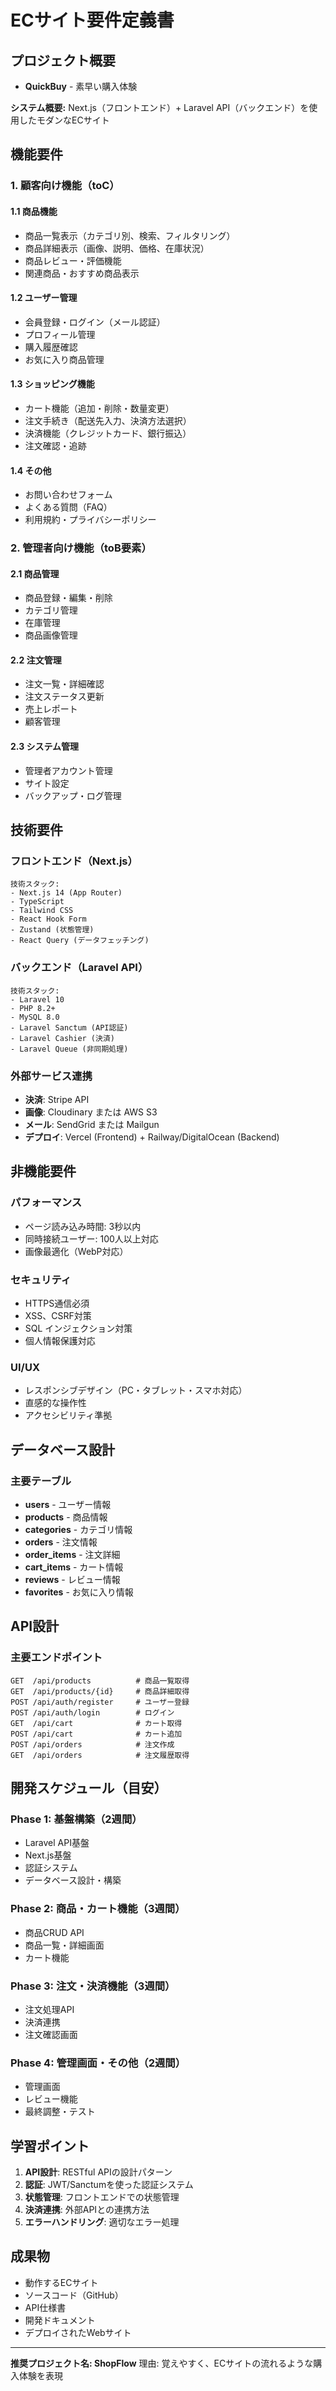 # ECサイト要件定義書

## プロジェクト概要
- **QuickBuy** - 素早い購入体験

**システム概要:**
Next.js（フロントエンド）+ Laravel API（バックエンド）を使用したモダンなECサイト

## 機能要件

### 1. 顧客向け機能（toC）

#### 1.1 商品機能
- 商品一覧表示（カテゴリ別、検索、フィルタリング）
- 商品詳細表示（画像、説明、価格、在庫状況）
- 商品レビュー・評価機能
- 関連商品・おすすめ商品表示

#### 1.2 ユーザー管理
- 会員登録・ログイン（メール認証）
- プロフィール管理
- 購入履歴確認
- お気に入り商品管理

#### 1.3 ショッピング機能
- カート機能（追加・削除・数量変更）
- 注文手続き（配送先入力、決済方法選択）
- 決済機能（クレジットカード、銀行振込）
- 注文確認・追跡

#### 1.4 その他
- お問い合わせフォーム
- よくある質問（FAQ）
- 利用規約・プライバシーポリシー

### 2. 管理者向け機能（toB要素）

#### 2.1 商品管理
- 商品登録・編集・削除
- カテゴリ管理
- 在庫管理
- 商品画像管理

#### 2.2 注文管理
- 注文一覧・詳細確認
- 注文ステータス更新
- 売上レポート
- 顧客管理

#### 2.3 システム管理
- 管理者アカウント管理
- サイト設定
- バックアップ・ログ管理

## 技術要件

### フロントエンド（Next.js）
```
技術スタック:
- Next.js 14 (App Router)
- TypeScript
- Tailwind CSS
- React Hook Form
- Zustand (状態管理)
- React Query (データフェッチング)
```

### バックエンド（Laravel API）
```
技術スタック:
- Laravel 10
- PHP 8.2+
- MySQL 8.0
- Laravel Sanctum (API認証)
- Laravel Cashier (決済)
- Laravel Queue (非同期処理)
```

### 外部サービス連携
- **決済**: Stripe API
- **画像**: Cloudinary または AWS S3
- **メール**: SendGrid または Mailgun
- **デプロイ**: Vercel (Frontend) + Railway/DigitalOcean (Backend)

## 非機能要件

### パフォーマンス
- ページ読み込み時間: 3秒以内
- 同時接続ユーザー: 100人以上対応
- 画像最適化（WebP対応）

### セキュリティ
- HTTPS通信必須
- XSS、CSRF対策
- SQL インジェクション対策
- 個人情報保護対応

### UI/UX
- レスポンシブデザイン（PC・タブレット・スマホ対応）
- 直感的な操作性
- アクセシビリティ準拠

## データベース設計

### 主要テーブル
- **users** - ユーザー情報
- **products** - 商品情報
- **categories** - カテゴリ情報
- **orders** - 注文情報
- **order_items** - 注文詳細
- **cart_items** - カート情報
- **reviews** - レビュー情報
- **favorites** - お気に入り情報

## API設計

### 主要エンドポイント
```
GET  /api/products          # 商品一覧取得
GET  /api/products/{id}     # 商品詳細取得
POST /api/auth/register     # ユーザー登録
POST /api/auth/login        # ログイン
GET  /api/cart              # カート取得
POST /api/cart              # カート追加
POST /api/orders            # 注文作成
GET  /api/orders            # 注文履歴取得
```

## 開発スケジュール（目安）

### Phase 1: 基盤構築（2週間）
- Laravel API基盤
- Next.js基盤
- 認証システム
- データベース設計・構築

### Phase 2: 商品・カート機能（3週間）
- 商品CRUD API
- 商品一覧・詳細画面
- カート機能

### Phase 3: 注文・決済機能（3週間）
- 注文処理API
- 決済連携
- 注文確認画面

### Phase 4: 管理画面・その他（2週間）
- 管理画面
- レビュー機能
- 最終調整・テスト

## 学習ポイント

1. **API設計**: RESTful APIの設計パターン
2. **認証**: JWT/Sanctumを使った認証システム
3. **状態管理**: フロントエンドでの状態管理
4. **決済連携**: 外部APIとの連携方法
5. **エラーハンドリング**: 適切なエラー処理

## 成果物
- 動作するECサイト
- ソースコード（GitHub）
- API仕様書
- 開発ドキュメント
- デプロイされたWebサイト

---

**推奨プロジェクト名: ShopFlow**
理由: 覚えやすく、ECサイトの流れるような購入体験を表現
